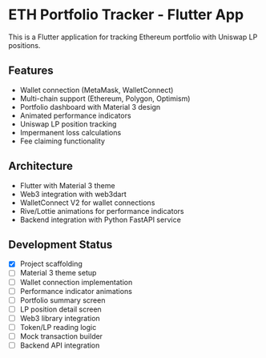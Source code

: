 # ETH Portfolio Tracker - Flutter App

This is a Flutter application for tracking Ethereum portfolio with Uniswap LP positions.

## Features
- Wallet connection (MetaMask, WalletConnect)
- Multi-chain support (Ethereum, Polygon, Optimism)
- Portfolio dashboard with Material 3 design
- Animated performance indicators
- Uniswap LP position tracking
- Impermanent loss calculations
- Fee claiming functionality

## Architecture
- Flutter with Material 3 theme
- Web3 integration with web3dart
- WalletConnect V2 for wallet connections
- Rive/Lottie animations for performance indicators
- Backend integration with Python FastAPI service

## Development Status
- [x] Project scaffolding
- [ ] Material 3 theme setup
- [ ] Wallet connection implementation
- [ ] Performance indicator animations
- [ ] Portfolio summary screen
- [ ] LP position detail screen
- [ ] Web3 library integration
- [ ] Token/LP reading logic
- [ ] Mock transaction builder
- [ ] Backend API integration